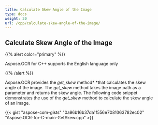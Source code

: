 ```yaml
---
title: Calculate Skew Angle of the Image
type: docs
weight: 20
url: /cpp/calculate-skew-angle-of-the-image/
---
```


## **Calculate Skew Angle of the Image**
{{% alert color="primary" %}} 

Aspose.OCR for C++ supports the English language only

{{% /alert %}} 

Aspose.OCR provides the *get_skew* method* *that calculates the skew angle of the image. The *get_skew* method takes the image path as a parameter and returns the skew angle. The following code snippet demonstrates the use of the *get_skew* method to calculate the skew angle of an image.

{{< gist "aspose-com-gists" "0a96b16b37da1f556e7081063782ec02" "Aspose.OCR-for-C-main-GetSkew.cpp" >}}
